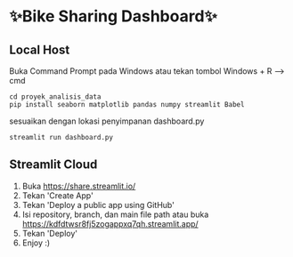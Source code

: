 # ✨Bike Sharing Dashboard✨

## Local Host
Buka Command Prompt pada Windows atau tekan tombol Windows + R --> cmd
```
cd proyek_analisis_data
pip install seaborn matplotlib pandas numpy streamlit Babel
```
sesuaikan dengan lokasi penyimpanan dashboard.py
```
streamlit run dashboard.py
```
## Streamlit Cloud
1. Buka https://share.streamlit.io/
2. Tekan 'Create App'
3. Tekan 'Deploy a public app using GitHub'
4. Isi repository, branch, dan main file path atau buka https://kdfdtwsr8fj5zogappxq7qh.streamlit.app/
5. Tekan 'Deploy'
6. Enjoy :)
